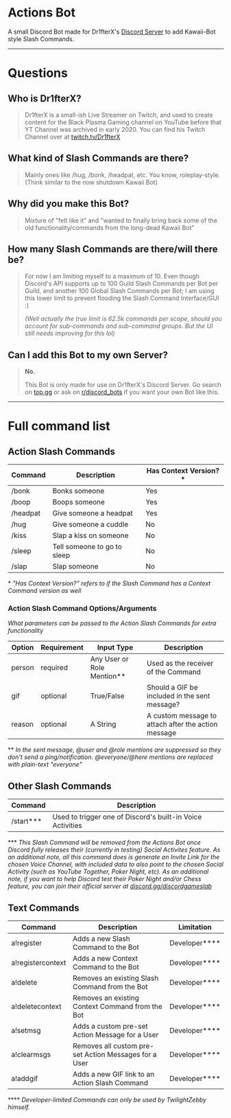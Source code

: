 # Actions Bot
A small Discord Bot made for Dr1fterX's [Discord Server](https://discord.gg/URH5E34FZf) to add Kawaii-Bot style Slash Commands.

---
# Questions

## Who is Dr1fterX?

> Dr1fterX is a small-ish Live Streamer on Twitch, and used to create content for the Black Plasma Gaming channel on YouTube before that YT Channel was archived in early 2020.
> You can find his Twitch Channel over at [twitch.tv/Dr1fterX](https://twitch.tv/Dr1fterX)

## What kind of Slash Commands are there?

> Mainly ones like /hug, /bonk, /headpat, etc. You know, roleplay-style. (Think similar to the now shutdown Kawaii Bot)


## Why did you make this Bot?

> Mixture of "felt like it" and "wanted to finally bring back some of the old functionality/commands from the long-dead Kawaii Bot"


## How many Slash Commands are there/will there be?

> For now I am limiting myself to a maximum of 10.
> Even though Discord's API supports up to 100 Guild Slash Commands per Bot per Guild, and another 100 Global Slash Commands per Bot; I am using this lower limit to prevent flooding the Slash Command Interface/GUI :)
> 
> *(Well actually the true limit is 62.5k commands per scope, should you account for sub-commands and sub-command groups. But the UI still needs improving for this lol)*


## Can I add this Bot to my own Server?

> **No.**
> 
> This Bot is only made for use on Dr1fterX's Discord Server. Go search on [top.gg](https://top.gg) or ask on [r/discord_bots](https://www.reddit.com/r/Discord_Bots/) if you want your own Bot like this.

---
# Full command list

## Action Slash Commands

| Command  | Description                 | Has Context Version?\* |
|----------|-----------------------------|------------------------|
| /bonk    | Bonks someone               | Yes                    |
| /boop    | Boops someone               | Yes                    |
| /headpat | Give someone a headpat      | Yes                    |
| /hug     | Give someone a cuddle       | No                     |
| /kiss    | Slap a kiss on someone      | No                     |
| /sleep   | Tell someone to go to sleep | No                     |
| /slap    | Slap someone                | No                     |

\* *"Has Context Version?" refers to if the Slash Command has a Context Command version as well*

### Action Slash Command Options/Arguments
*What parameters can be passed to the Action Slash Commands for extra functionality*

| Option | Requirement | Input Type                   | Description                                         |
|--------|-------------|------------------------------|-----------------------------------------------------|
| person | required    | Any User or Role Mention\*\* | Used as the receiver of the Command                 |
| gif    | optional    | True/False                   | Should a GIF be included in the sent message?       |
| reason | optional    | A String                     | A custom message to attach after the action message |


\*\* *In the sent message, @user and @role mentions are suppressed so they don't send a ping/notification. @everyone/@here mentions are replaced with plain-text "everyone"*


## Other Slash Commands

| Command       | Description                                                |
|---------------|------------------------------------------------------------|
| /start\*\*\*  | Used to trigger one of Discord's built-in Voice Activities |

\*\*\* *This Slash Command will be removed from the Actions Bot once Discord fully releases their (currently in testing) Social Activites feature. As an additional note, all this command does is generate an Invite Link for the chosen Voice Channel, with included data to also point to the chosen Social Activity (such as YouTube Together, Poker Night, etc). As an additional note, if you want to help Discord test their Poker Night and/or Chess feature, you can join their official server at [discord.gg/discordgameslab](https://discord.gg/discordgameslab)*



## Text Commands

| Command           | Description                                                       | Limitation        |
|-------------------|-------------------------------------------------------------------|-------------------|
| a!register        | Adds a new Slash Command to the Bot                               | Developer\*\*\*\* |
| a!registercontext | Adds a new Context Command to the Bot                             | Developer\*\*\*\* |
| a!delete          | Removes an existing Slash Command from the Bot                    | Developer\*\*\*\* |
| a!deletecontext   | Removes an existing Context Command from the Bot                  | Developer\*\*\*\* |
| a!setmsg          | Adds a custom pre-set Action Message for a User                   | Developer\*\*\*\* |
| a!clearmsgs       | Removes all custom pre-set Action Messages for a User             | Developer\*\*\*\* |
| a!addgif          | Adds a new GIF link to an Action Slash Command                    | Developer\*\*\*\* |

\*\*\*\* *Developer-limited Commands can only be used by TwilightZebby himself.*
